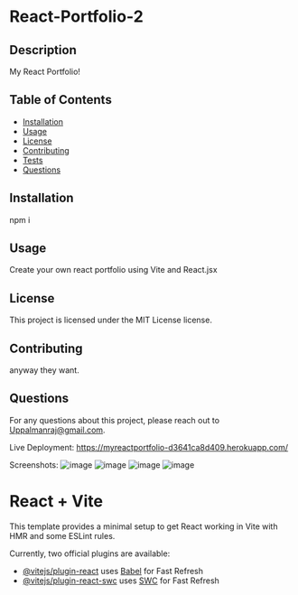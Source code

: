 # React-Portfolio-2

## Description
My React Portfolio!

## Table of Contents
- [Installation](#installation)
- [Usage](#usage)
- [License](#license)
- [Contributing](#contributing)
- [Tests](#tests)
- [Questions](#questions)

## Installation
npm i

## Usage
Create your own react portfolio using Vite and React.jsx

## License
This project is licensed under the MIT License license.

## Contributing
anyway they want.

## Questions
For any questions about this project, please reach out to Uppalmanraj@gmail.com.

Live Deployment:
https://myreactportfolio-d3641ca8d409.herokuapp.com/

Screenshots:
![image](https://github.com/iHyphy/React-Portfolio-2/assets/145737984/51f30222-4f01-4052-8121-5fd8b020698d)
![image](https://github.com/iHyphy/React-Portfolio-2/assets/145737984/551cedcf-0c7d-4c7d-be37-63da84dab16c)
![image](https://github.com/iHyphy/React-Portfolio-2/assets/145737984/eb92d69d-851b-4b87-9636-d7cc1269dffb)
![image](https://github.com/iHyphy/React-Portfolio-2/assets/145737984/44c970b9-3751-4c45-a934-37e55f4babf4)



# React + Vite

This template provides a minimal setup to get React working in Vite with HMR and some ESLint rules.

Currently, two official plugins are available:

- [@vitejs/plugin-react](https://github.com/vitejs/vite-plugin-react/blob/main/packages/plugin-react/README.md) uses [Babel](https://babeljs.io/) for Fast Refresh
- [@vitejs/plugin-react-swc](https://github.com/vitejs/vite-plugin-react-swc) uses [SWC](https://swc.rs/) for Fast Refresh
